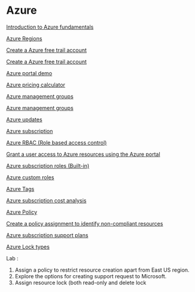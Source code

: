 # Azure

[Introduction to Azure fundamentals](https://docs.microsoft.com/en-us/learn/modules/intro-to-azure-fundamentals/)
 
[Azure Regions](https://azure.microsoft.com/en-in/global-infrastructure/geographies/)

[Create a Azure free trail account](https://k21academy.com/microsoft-azure/create-free-microsoft-azure-trial-account/)
	
[Create a Azure free trail account](https://docs.microsoft.com/en-us/learn/modules/create-an-azure-account/)

[Azure portal demo](https://docs.microsoft.com/en-us/azure/azure-portal/azure-portal-overview)

[Azure pricing calculator](https://azure.microsoft.com/en-in/pricing/calculator/)

[Azure management groups](https://docs.microsoft.com/en-us/azure/governance/management-groups/overview)

[Azure management groups](https://francescomolfese.it/en/2019/07/azure-governance-come-organizzare-le-risorse-utilizzando-gli-azure-management-groups/)

[Azure updates](https://azure.microsoft.com/en-us/updates/)

[Azure subscription](https://docs.microsoft.com/en-us/azure/cloud-adoption-framework/decision-guides/subscriptions/)

[Azure RBAC (Role based access control)](https://docs.microsoft.com/en-us/azure/role-based-access-control/)

[Grant a user access to Azure resources using the Azure portal](https://docs.microsoft.com/en-us/azure/role-based-access-control/quickstart-assign-role-user-portal)

[Azure subscription roles (Built-in)](https://docs.microsoft.com/en-us/azure/role-based-access-control/rbac-and-directory-admin-roles)

[Azure custom roles](https://docs.microsoft.com/en-us/azure/role-based-access-control/custom-roles)

[Azure Tags](https://docs.microsoft.com/en-us/azure/azure-resource-manager/management/tag-resources?tabs=json)

[Azure subscription cost analysis](https://docs.microsoft.com/en-us/azure/cost-management-billing/costs/quick-acm-cost-analysis?tabs=azure-portal)

[Azure Policy](https://docs.microsoft.com/en-us/azure/governance/policy/)

[Create a policy assignment to identify non-compliant resources](https://docs.microsoft.com/en-us/azure/governance/policy/assign-policy-portal)

[Azure subscription support plans](https://azure.microsoft.com/en-in/support/plans/)

[Azure Lock types](https://docs.microsoft.com/en-us/azure/azure-resource-manager/management/lock-resources?tabs=json)

Lab :

1. Assign a policy to restrict resource creation apart from East US region.
2. Explore the options for creating support request to Microsoft.
3. Assign resource lock (both read-only and delete lock

